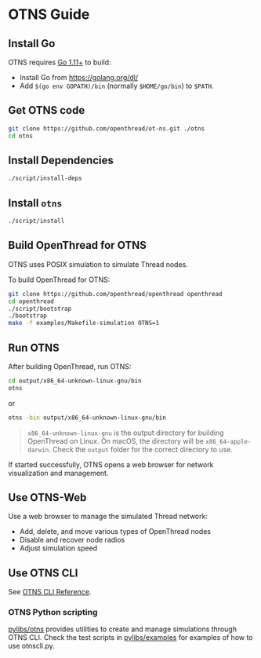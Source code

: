 # OTNS Guide

## Install Go

OTNS requires [Go 1.11+](https://golang.org/dl/) to build:

 - Install Go from https://golang.org/dl/
 - Add `$(go env GOPATH)/bin` (normally `$HOME/go/bin`) to `$PATH`.

## Get OTNS code

```bash
git clone https://github.com/openthread/ot-ns.git ./otns
cd otns
```

## Install Dependencies

```bash
./script/install-deps
```

## Install `otns`

```bash
./script/install
```

## Build OpenThread for OTNS

OTNS uses POSIX simulation to simulate Thread nodes.

To build OpenThread for OTNS:

```bash
git clone https://github.com/openthread/openthread openthread
cd openthread
./script/bootstrap
./bootstrap
make -f examples/Makefile-simulation OTNS=1
```

## Run OTNS

After building OpenThread, run OTNS:

```bash
cd output/x86_64-unknown-linux-gnu/bin
otns
```
or 
```bash
otns -bin output/x86_64-unknown-linux-gnu/bin
```

> `x86_64-unknown-linux-gnu` is the output directory for building OpenThread 
> on Linux. On macOS, the directory will be `x86_64-apple-darwin`. 
> Check the `output` folder for the correct directory to use.

If started successfully, OTNS opens a web browser for network visualization and management. 

## Use OTNS-Web

Use a web browser to manage the simulated Thread network:

* Add, delete, and move various types of OpenThread nodes
* Disable and recover node radios
* Adjust simulation speed

## Use OTNS CLI

See [OTNS CLI Reference](cli/README.md). 

### OTNS Python scripting

[pylibs/otns](pylibs/otns) provides utilities to create and manage simulations through OTNS CLI. 
Check the test scripts in [pylibs/examples](pylibs/examples) for examples of how to use otnscli.py. 
